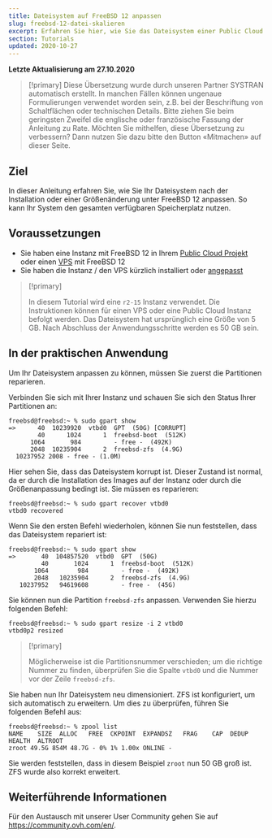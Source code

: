 ```yaml
---
title: Dateisystem auf FreeBSD 12 anpassen
slug: freebsd-12-datei-skalieren
excerpt: Erfahren Sie hier, wie Sie das Dateisystem einer Public Cloud Instanz oder eines VPS unter FreeBSD 12 anpassen
section: Tutorials
updated: 2020-10-27
---
```


**Letzte Aktualisierung am 27.10.2020**

> [!primary]
> Diese Übersetzung wurde durch unseren Partner SYSTRAN automatisch erstellt. In manchen Fällen können ungenaue Formulierungen verwendet worden sein, z.B. bei der Beschriftung von Schaltflächen oder technischen Details. Bitte ziehen Sie beim geringsten Zweifel die englische oder französische Fassung der Anleitung zu Rate. Möchten Sie mithelfen, diese Übersetzung zu verbessern? Dann nutzen Sie dazu bitte den Button «Mitmachen» auf dieser Seite.
>

## Ziel

In dieser Anleitung erfahren Sie, wie Sie Ihr Dateisystem nach der Installation oder einer Größenänderung unter FreeBSD 12 anpassen. So kann Ihr System den gesamten verfügbaren Speicherplatz nutzen.

## Voraussetzungen

- Sie haben eine Instanz mit FreeBSD 12 in Ihrem [Public Cloud Projekt](https://www.ovhcloud.com/de/public-cloud/) oder einen [VPS](https://www.ovhcloud.com/de/vps/) mit FreeBSD 12
- Sie haben die Instanz / den VPS kürzlich installiert oder [angepasst](../nderung_der_groe_einer_instanz/)

> [!primary]
>
> In diesem Tutorial wird eine `r2-15` Instanz verwendet. Die Instruktionen können für einen VPS oder eine Public Cloud Instanz befolgt werden. Das Dateisystem hat ursprünglich eine Größe von 5 GB. Nach Abschluss der Anwendungsschritte werden es 50 GB sein.
>

## In der praktischen Anwendung

Um Ihr Dateisystem anpassen zu können, müssen Sie zuerst die Partitionen reparieren.

Verbinden Sie sich mit Ihrer Instanz und schauen Sie sich den Status Ihrer Partitionen an:

```
freebsd@freebsd:~ % sudo gpart show
=>      40  10239920  vtbd0  GPT  (50G) [CORRUPT]
        40      1024      1  freebsd-boot  (512K)
      1064       984         - free -  (492K)
      2048  10235904      2  freebsd-zfs  (4.9G)
  10237952 2008 - free - (1.0M)
```

Hier sehen Sie, dass das Dateisystem korrupt ist. Dieser Zustand ist normal, da er durch die Installation des Images auf der Instanz oder durch die Größenanpassung bedingt ist. Sie müssen es reparieren:

```
freebsd@freebsd:~ % sudo gpart recover vtbd0
vtbd0 recovered
```

Wenn Sie den ersten Befehl wiederholen, können Sie nun feststellen, dass das Dateisystem repariert ist:

```
freebsd@freebsd:~ % sudo gpart show
=>       40  104857520  vtbd0  GPT  (50G)
         40       1024      1  freebsd-boot  (512K)
       1064        984         - free -  (492K)
       2048   10235904      2  freebsd-zfs  (4.9G)
   10237952   94619608         - free -  (45G)
```

Sie können nun die Partition `freebsd-zfs` anpassen. Verwenden Sie hierzu folgenden Befehl:

```
freebsd@freebsd:~ % sudo gpart resize -i 2 vtbd0
vtbd0p2 resized
```

> [!primary]
>
> Möglicherweise ist die Partitionsnummer verschieden; um die richtige Nummer zu finden, überprüfen Sie die Spalte `vtbd0` und die Nummer vor der Zeile `freebsd-zfs`.
>

Sie haben nun Ihr Dateisystem neu dimensioniert. ZFS ist konfiguriert, um sich automatisch zu erweitern. Um dies zu überprüfen, führen Sie folgenden Befehl aus:

```
freebsd@freebsd:~ % zpool list
NAME    SIZE  ALLOC   FREE  CKPOINT  EXPANDSZ   FRAG    CAP  DEDUP  HEALTH  ALTROOT
zroot 49.5G 854M 48.7G - 0% 1% 1.00x ONLINE -
```

Sie werden feststellen, dass in diesem Beispiel `zroot` nun 50 GB groß ist. ZFS wurde also korrekt erweitert.

## Weiterführende Informationen

Für den Austausch mit unserer User Community gehen Sie auf <https://community.ovh.com/en/>.
